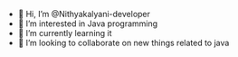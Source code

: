 - 👋 Hi, I’m @Nithyakalyani-developer
- 👀 I’m interested in Java programming 
- 🌱 I’m currently learning it
- 💞️ I’m looking to collaborate on new things related to java



<!---
Nithya05-developer/Nithya05-developer is a ✨ special ✨ repository because its `README.md` (this file) appears on your GitHub profile.
You can click the Preview link to take a look at your changes.
--->
